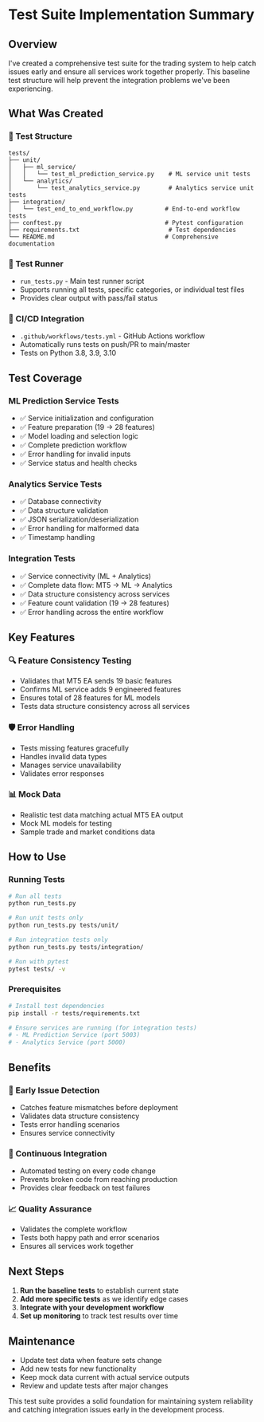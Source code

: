 # Test Suite Implementation Summary

## Overview
I've created a comprehensive test suite for the trading system to help catch issues early and ensure all services work together properly. This baseline test structure will help prevent the integration problems we've been experiencing.

## What Was Created

### 📁 Test Structure
```
tests/
├── unit/
│   ├── ml_service/
│   │   └── test_ml_prediction_service.py    # ML service unit tests
│   └── analytics/
│       └── test_analytics_service.py        # Analytics service unit tests
├── integration/
│   └── test_end_to_end_workflow.py         # End-to-end workflow tests
├── conftest.py                             # Pytest configuration
├── requirements.txt                         # Test dependencies
└── README.md                               # Comprehensive documentation
```

### 🚀 Test Runner
- `run_tests.py` - Main test runner script
- Supports running all tests, specific categories, or individual test files
- Provides clear output with pass/fail status

### 🔧 CI/CD Integration
- `.github/workflows/tests.yml` - GitHub Actions workflow
- Automatically runs tests on push/PR to main/master
- Tests on Python 3.8, 3.9, 3.10

## Test Coverage

### ML Prediction Service Tests
- ✅ Service initialization and configuration
- ✅ Feature preparation (19 → 28 features)
- ✅ Model loading and selection logic
- ✅ Complete prediction workflow
- ✅ Error handling for invalid inputs
- ✅ Service status and health checks

### Analytics Service Tests
- ✅ Database connectivity
- ✅ Data structure validation
- ✅ JSON serialization/deserialization
- ✅ Error handling for malformed data
- ✅ Timestamp handling

### Integration Tests
- ✅ Service connectivity (ML + Analytics)
- ✅ Complete data flow: MT5 → ML → Analytics
- ✅ Data structure consistency across services
- ✅ Feature count validation (19 → 28 features)
- ✅ Error handling across the entire workflow

## Key Features

### 🔍 Feature Consistency Testing
- Validates that MT5 EA sends 19 basic features
- Confirms ML service adds 9 engineered features
- Ensures total of 28 features for ML models
- Tests data structure consistency across all services

### 🛡️ Error Handling
- Tests missing features gracefully
- Handles invalid data types
- Manages service unavailability
- Validates error responses

### 📊 Mock Data
- Realistic test data matching actual MT5 EA output
- Mock ML models for testing
- Sample trade and market conditions data

## How to Use

### Running Tests
```bash
# Run all tests
python run_tests.py

# Run unit tests only
python run_tests.py tests/unit/

# Run integration tests only
python run_tests.py tests/integration/

# Run with pytest
pytest tests/ -v
```

### Prerequisites
```bash
# Install test dependencies
pip install -r tests/requirements.txt

# Ensure services are running (for integration tests)
# - ML Prediction Service (port 5003)
# - Analytics Service (port 5000)
```

## Benefits

### 🎯 Early Issue Detection
- Catches feature mismatches before deployment
- Validates data structure consistency
- Tests error handling scenarios
- Ensures service connectivity

### 🔄 Continuous Integration
- Automated testing on every code change
- Prevents broken code from reaching production
- Provides clear feedback on test failures

### 📈 Quality Assurance
- Validates the complete workflow
- Tests both happy path and error scenarios
- Ensures all services work together

## Next Steps

1. **Run the baseline tests** to establish current state
2. **Add more specific tests** as we identify edge cases
3. **Integrate with your development workflow**
4. **Set up monitoring** to track test results over time

## Maintenance

- Update test data when feature sets change
- Add new tests for new functionality
- Keep mock data current with actual service outputs
- Review and update tests after major changes

This test suite provides a solid foundation for maintaining system reliability and catching integration issues early in the development process.
